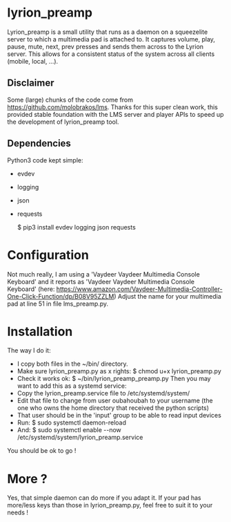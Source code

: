 # lyrion_preamp
Lyrion_preamp is a small utility that runs as a daemon on a squeezelite server to which a multimedia pad is attached to. It captures volume, play, pause, mute, next, prev presses and sends them across to the Lyrion server. This allows for a consistent status of the system across all clients (mobile, local, ...).

## Disclaimer
Some (large) chunks of the code come from https://github.com/molobrakos/lms. Thanks for this super clean work, this provided stable foundation with the LMS server and player APIs to speed up the development of lyrion_preamp tool.

## Dependencies
Python3 code kept simple:
  - evdev
  - logging
  - json
  - requests

    $ pip3 install evdev logging json requests

# Configuration
Not much really, I am using a 'Vaydeer Vaydeer Multimedia Console Keyboard' and it reports as 'Vaydeer Vaydeer Multimedia Console Keyboard' (here: https://www.amazon.com/Vaydeer-Multimedia-Controller-One-Click-Function/dp/B08V95ZZLM)
Adjust the name for your multimedia pad at line 51 in file lms_preamp.py.

# Installation
The way I do it:
- I copy both files in the ~/bin/ directory.
- Make sure lyrion_preamp.py as x rights: $ chmod u+x lyrion_preamp.py
- Check it works ok: $ ~/bin/lyrion_preamp_preamp.py
Then you may want to add this as a systemd service:
- Copy the lyrion_preamp.service file to /etc/systemd/system/
- Edit that file to change from user oubahoubah to your username (the one who owns the home directory that received the python scripts)
- That user should be in the 'input' group to be able to read input devices
- Run: $ sudo systemctl daemon-reload
- And: $ sudo systemctl enable --now /etc/systemd/system/lyrion_preamp.service

You should be ok to go !

# More ?
Yes, that simple daemon can do more if you adapt it. If your pad has more/less keys than those in lyrion_preamp.py, feel free to suit it to your needs !

